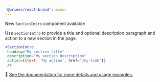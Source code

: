 ```yaml
---
'@primer/react-brand': minor
---
```


New `SectionIntro` component available

Use `SectionIntro` to provide a title and optional description paragraph and action to a new section in the page.


 ```jsx
 <SectionIntro
  heading="My section tilte"
  description="My section description"
  action={{text: 'My action', href="/my-link"}}
  />
 ```

 :link: [See the documentation for more details and usage examples.](https://primer.style/brand/components/SectionIntro)
